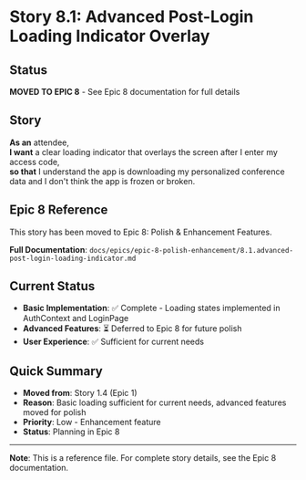 # Story 8.1: Advanced Post-Login Loading Indicator Overlay

## Status
**MOVED TO EPIC 8** - See Epic 8 documentation for full details

## Story
**As an** attendee,  
**I want** a clear loading indicator that overlays the screen after I enter my access code,  
**so that** I understand the app is downloading my personalized conference data and I don't think the app is frozen or broken.

## Epic 8 Reference
This story has been moved to Epic 8: Polish & Enhancement Features.

**Full Documentation**: `docs/epics/epic-8-polish-enhancement/8.1.advanced-post-login-loading-indicator.md`

## Current Status
- **Basic Implementation**: ✅ Complete - Loading states implemented in AuthContext and LoginPage
- **Advanced Features**: ⏳ Deferred to Epic 8 for future polish
- **User Experience**: ✅ Sufficient for current needs

## Quick Summary
- **Moved from**: Story 1.4 (Epic 1)
- **Reason**: Basic loading sufficient for current needs, advanced features moved for polish
- **Priority**: Low - Enhancement feature
- **Status**: Planning in Epic 8

---

**Note**: This is a reference file. For complete story details, see the Epic 8 documentation.
